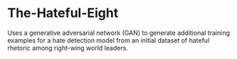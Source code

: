 # The-Hateful-Eight

Uses a generative adversarial network (GAN) to generate additional training examples for a hate detection model from an initial dataset of hateful rhetoric among right-wing world leaders. 
